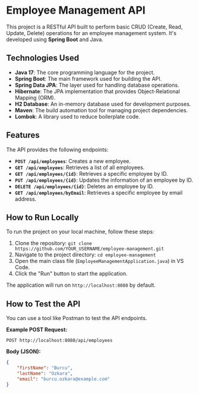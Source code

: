 # Employee Management API

This project is a RESTful API built to perform basic CRUD (Create, Read, Update, Delete) operations for an employee management system. It's developed using **Spring Boot** and Java.

## Technologies Used

* **Java 17**: The core programming language for the project.
* **Spring Boot**: The main framework used for building the API.
* **Spring Data JPA**: The layer used for handling database operations.
* **Hibernate**: The JPA implementation that provides Object-Relational Mapping (ORM).
* **H2 Database**: An in-memory database used for development purposes.
* **Maven**: The build automation tool for managing project dependencies.
* **Lombok**: A library used to reduce boilerplate code.

## Features

The API provides the following endpoints:

* **`POST /api/employees`**: Creates a new employee.
* **`GET /api/employees`**: Retrieves a list of all employees.
* **`GET /api/employees/{id}`**: Retrieves a specific employee by ID.
* **`PUT /api/employees/{id}`**: Updates the information of an employee by ID.
* **`DELETE /api/employees/{id}`**: Deletes an employee by ID.
* **`GET /api/employees/byEmail`**: Retrieves a specific employee by email address.

## How to Run Locally

To run the project on your local machine, follow these steps:

1.  Clone the repository: `git clone https://github.com/YOUR_USERNAME/employee-management.git`
2.  Navigate to the project directory: `cd employee-management`
3.  Open the main class file (`EmployeeManagementApplication.java`) in VS Code.
4.  Click the "Run" button to start the application.

The application will run on `http://localhost:8080` by default.

## How to Test the API

You can use a tool like Postman to test the API endpoints.

**Example POST Request:**

`POST http://localhost:8080/api/employees`

**Body (JSON):**
```json
{
    "firstName": "Burcu",
    "lastName": "Ozkara",
    "email": "burcu.ozkara@example.com"
}